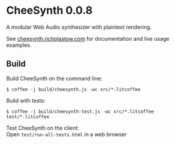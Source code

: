 CheeSynth 0.0.8
===============

A modular Web Audio synthesizer with plaintext rendering.


See [cheesynth.richplastow.com](http://cheesynth.richplastow.com/) for 
documentation and live usage examples. 




Build
-----

Build CheeSynth on the command line: 
```
$ coffee -j build/cheesynth.js -wc src/*.litcoffee
```

Build with tests: 
```
$ coffee -j build/cheesynth-test.js -wc src/*.litcoffee test/*.litcoffee
```

Test CheeSynth on the client:  
Open `test/run-all-tests.html` in a web browser


